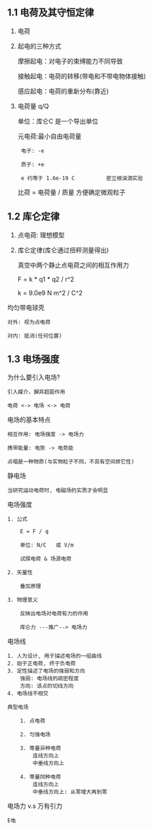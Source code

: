 
## 1.1 电荷及其守恒定律

1. 电荷

2. 起电的三种方式

    摩擦起电：对电子的束缚能力不同导致

    接触起电：电荷的转移(带电和不带电物体接触)

    感应起电：电荷的重新分布(靠近)


3. 电荷量 q/Q

    单位：库仑C     是一个导出单位

    元电荷:最小自由电荷量
        
        电子: -e
        
        质子: +e

        e 约等于 1.6e-19 C          密立根油滴实验

    比荷 = 电荷量 / 质量            方便确定微观粒子


## 1.2 库仑定律

1. 点电荷: 理想模型

2. 库仑定律(库仑通过扭秤测量得出)

    真空中两个静止点电荷之间的相互作用力

    F = k * q1 * q2 / r^2

    k = 9.0e9 N m^2 / C^2


均匀带电球壳
    
    对外: 视为点电荷

    对内: 抵消(任何位置)


## 1.3 电场强度

为什么要引入电场?

    引入媒介，摒弃超距作用

    电荷 <-> 电场 <-> 电荷

电场的基本特点
    
    相互作用: 电场强度 -> 电场力

    携带能量: 电势 -> 电势能

    点唱是一种物质(与实物粒子不同，不具有空间排它性)

静电场

    当研究运动电荷时, 电磁场的实质才会明显


电场强度

    1. 公式

        E = F / q   
        
        单位: N/C   或 V/m
        
        试探电荷 & 场源电荷
        
    2. 矢量性
        
        叠加原理
        
    3. 物理意义
        
        反映出电场对电荷有力的作用
        
        库仑力 ---推广--> 电场力

电场线

    1. 人为设计, 用于描述电场的一组曲线
    2. 始于正电荷, 终于负电荷
    3. 定性描述了电场的强弱和方向
        强弱: 电场线的疏密程度
        方向: 该点的切线方向
    4. 电场线不相交

    典型电场

        1. 点电荷
        
        2. 匀强电场
        
        3. 等量异种电荷
            连线方向上
            中垂线方向上
            
        4. 等量同种电荷
            连线方向上
            中垂线方向上: 从零增大再到零

电场力 v.s 万有引力

    E电
